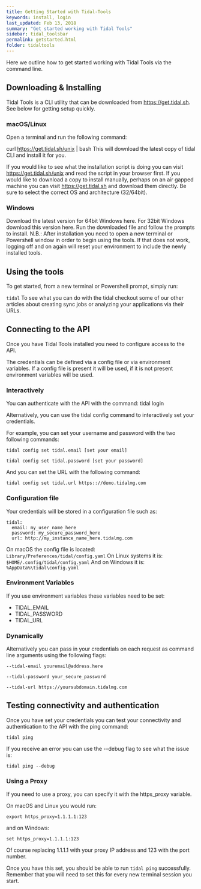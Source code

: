 ```yaml
---
title: Getting Started with Tidal-Tools
keywords: install, login
last_updated: Feb 13, 2018
summary: "Get started working with Tidal Tools"
sidebar: tidal_toolsbar
permalink: getstarted.html
folder: tidaltools
---
```


Here we outline how to get started working with Tidal Tools via the command line.

## Downloading & Installing
Tidal Tools is a CLI utility that can be downloaded from https://get.tidal.sh. See below for getting setup quickly.

### macOS/Linux
Open a terminal and run the following command:

curl https://get.tidal.sh/unix | bash
This will download the latest copy of tidal CLI and install it for you.

If you would like to see what the installation script is doing you can visit https://get.tidal.sh/unix and read the script in your browser first. If you would like to download a copy to install manually, perhaps on an air gapped machine you can visit https://get.tidal.sh and download them directly. Be sure to select the correct OS and architecture (32/64bit).

### Windows
Download the latest version for 64bit Windows here. For 32bit Windows download this version here.
Run the downloaded file and follow the prompts to install.
N.B.: After installation you need to open a new terminal or Powershell window in order to begin using the tools. If that does not work, logging off and on again will reset your environment to include the newly installed tools.

## Using the tools
To get started, from a new terminal or Powershell prompt, simply run:

`` tidal ``
To see what you can do with the tidal checkout some of our other articles about creating sync jobs or analyzing your applications via their URLs.

## Connecting to the API
Once you have Tidal Tools installed you need to configure access to the API.

The credentials can be defined via a config file or via environment variables. If a config file is present it will be used, if it is not present environment variables will be used.

### Interactively
You can authenticate with the API with the command: tidal login

Alternatively, you can use the tidal config command to interactively set your credentials.

For example, you can set your username and password with the two following commands:

``` tidal config set tidal.email [set your email] ```

``` tidal config set tidal.password [set your password] ```

And you can set the URL with the following command:

``` tidal config set tidal.url https:://demo.tidalmg.com ```

### Configuration file
Your credentials will be stored in a configuration file such as:

```
tidal: 
  email: my_user_name_here 
  password: my_secure_password_here 
  url: http://my_instance_name_here.tidalmg.com
  ```

On macOS the config file is located: ```Library/Preferences/tidal/config.yaml```
On Linux systems it is: ```$HOME/.config/tidal/config.yaml```
And on Windows it is: ```%AppData%\tidal\config.yaml```

### Environment Variables
If you use environment variables these variables need to be set:

- TIDAL_EMAIL
- TIDAL_PASSWORD
- TIDAL_URL

### Dynamically
Alternatively you can pass in your credentials on each request as command line arguments using the following flags:

``` --tidal-email youremail@address.here ```

``` --tidal-password your_secure_password ```

``` --tidal-url https://yoursubdomain.tidalmg.com ```

## Testing connectivity and authentication
Once you have set your credentials you can test your connectivity and authentication to the API with the ping command: 

``` tidal ping ```

If you receive an error you can use the --debug flag to see what the issue is:

``` tidal ping --debug ```

### Using a Proxy
If you need to use a proxy, you can specify it with the https_proxy variable.

On macOS and Linux you would run:

``` export https_proxy=1.1.1.1:123 ```

and on Windows:

``` set https_proxy=1.1.1.1:123 ```

Of course replacing 1.1.1.1 with your proxy IP address and 123 with the port number.

Once you have this set, you should be able to run ```tidal ping``` successfully. Remember that you will need to set this for every new terminal session you start.